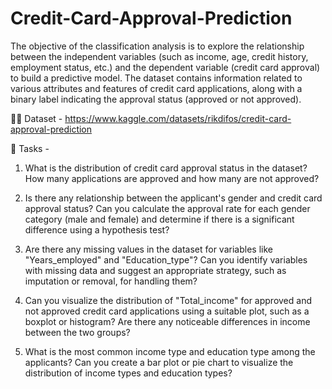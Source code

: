# Credit-Card-Approval-Prediction
The objective of the classification analysis is to explore the relationship between the independent variables (such as income, age, credit history, employment status, etc.) and the dependent variable (credit card approval) to build a predictive model.
The dataset contains information related to various attributes and features of credit card applications, along with a binary label indicating the approval status (approved or not approved).

👩‍💻 Dataset - https://www.kaggle.com/datasets/rikdifos/credit-card-approval-prediction

📌 Tasks -

1. What is the distribution of credit card approval status in the dataset? How many applications are approved and how many are not approved?

2. Is there any relationship between the applicant's gender and credit card approval status? Can you calculate the approval rate for each gender category (male and female) and determine if there is a significant difference using a hypothesis test?

3. Are there any missing values in the dataset for variables like "Years_employed" and "Education_type"? Can you identify variables with missing data and suggest an appropriate strategy, such as imputation or removal, for handling them?

4. Can you visualize the distribution of "Total_income" for approved and not approved credit card applications using a suitable plot, such as a boxplot or histogram? Are there any noticeable differences in income between the two groups?

5. What is the most common income type and education type among the applicants? Can you create a bar plot or pie chart to visualize the distribution of income types and education types?
